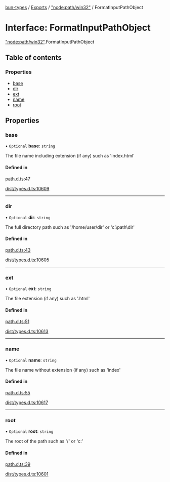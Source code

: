 [bun-types](../README.md) / [Exports](../modules.md) / ["node:path/win32"](../modules/node_path_win32_.md) / FormatInputPathObject

# Interface: FormatInputPathObject

["node:path/win32"](../modules/node_path_win32_.md).FormatInputPathObject

## Table of contents

### Properties

- [base](node_path_win32_.FormatInputPathObject.md#base)
- [dir](node_path_win32_.FormatInputPathObject.md#dir)
- [ext](node_path_win32_.FormatInputPathObject.md#ext)
- [name](node_path_win32_.FormatInputPathObject.md#name)
- [root](node_path_win32_.FormatInputPathObject.md#root)

## Properties

### base

• `Optional` **base**: `string`

The file name including extension (if any) such as 'index.html'

#### Defined in

[path.d.ts:47](https://github.com/valgaze/bun-types/blob/5e53f27/path.d.ts#L47)

[dist/types.d.ts:10609](https://github.com/valgaze/bun-types/blob/5e53f27/dist/types.d.ts#L10609)

___

### dir

• `Optional` **dir**: `string`

The full directory path such as '/home/user/dir' or 'c:\path\dir'

#### Defined in

[path.d.ts:43](https://github.com/valgaze/bun-types/blob/5e53f27/path.d.ts#L43)

[dist/types.d.ts:10605](https://github.com/valgaze/bun-types/blob/5e53f27/dist/types.d.ts#L10605)

___

### ext

• `Optional` **ext**: `string`

The file extension (if any) such as '.html'

#### Defined in

[path.d.ts:51](https://github.com/valgaze/bun-types/blob/5e53f27/path.d.ts#L51)

[dist/types.d.ts:10613](https://github.com/valgaze/bun-types/blob/5e53f27/dist/types.d.ts#L10613)

___

### name

• `Optional` **name**: `string`

The file name without extension (if any) such as 'index'

#### Defined in

[path.d.ts:55](https://github.com/valgaze/bun-types/blob/5e53f27/path.d.ts#L55)

[dist/types.d.ts:10617](https://github.com/valgaze/bun-types/blob/5e53f27/dist/types.d.ts#L10617)

___

### root

• `Optional` **root**: `string`

The root of the path such as '/' or 'c:\'

#### Defined in

[path.d.ts:39](https://github.com/valgaze/bun-types/blob/5e53f27/path.d.ts#L39)

[dist/types.d.ts:10601](https://github.com/valgaze/bun-types/blob/5e53f27/dist/types.d.ts#L10601)
